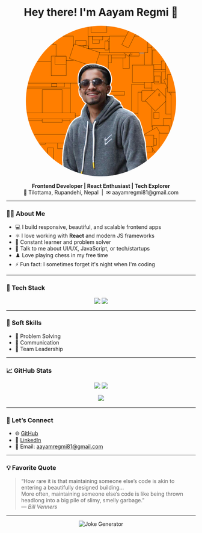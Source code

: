 

<h1 align="center">Hey there! I'm Aayam Regmi 👋</h1>

<p align="center">
  <img src="https://raw.githubusercontent.com/aayam871/aayam871/main/profile.png" width="400" height="400" style="border-radius: 50%;" alt="Aayam Regmi Profile Photo" />
</p>

<p align="center">
  <b>Frontend Developer | React Enthusiast | Tech Explorer</b><br>
  📍 Tilottama, Rupandehi, Nepal &nbsp;|&nbsp; ✉ aayamregmi81@gmail.com
</p>

---

### 👨‍💻 About Me

- 💻 I build responsive, beautiful, and scalable frontend apps  
- ⚛️ I love working with **React** and modern JS frameworks  
- 🧠 Constant learner and problem solver  
- 💬 Talk to me about UI/UX, JavaScript, or tech/startups  
- ♟️ Love playing chess in my free time  
- ⚡ Fun fact: I sometimes forget it's night when I'm coding

---

### 🚀 Tech Stack

<p align="center">
  <img src="https://skillicons.dev/icons?i=html,css,js,react,redux,github,vscode,vercel,netlify,mongodb&theme=dark" />
  <img src="https://img.shields.io/badge/-Zustand-000?style=flat-square&logo=react&logoColor=white" />
</p>

---

### 🧠 Soft Skills

- 🧩 Problem Solving  
- 💬 Communication  
- 👥 Team Leadership  

---

### 📈 GitHub Stats

<p align="center">
  <img src="https://github-readme-stats.vercel.app/api?username=aayam871&show_icons=true&theme=tokyonight" width="48%" />
  <img src="https://github-readme-streak-stats.herokuapp.com/?user=aayam871&theme=tokyonight" width="48%" />
</p>

<p align="center">
  <img src="https://github-readme-stats.vercel.app/api/top-langs/?username=aayam871&layout=compact&theme=tokyonight" width="48%" />
</p>

---

### 🔗 Let’s Connect

- 🌐 [GitHub](https://github.com/aayam871)  
- 💼 [LinkedIn](https://linkedin.com/in/aayamregmi)  
- 📧 Email: aayamregmi81@gmail.com  

---

### 💡 Favorite Quote

> “How rare it is that maintaining someone else’s code is akin to entering a beautifully designed building...  
> More often, maintaining someone else’s code is like being thrown headlong into a big pile of slimy, smelly garbage.”  
> — *Bill Venners*

---

<p align="center">
  <img src="https://readme-jokes.vercel.app/api?hideBorder&theme=dark" alt="Joke Generator" />
</p>
